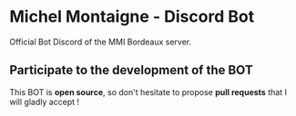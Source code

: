 # Michel Montaigne - Discord Bot

Official Bot Discord of the MMI Bordeaux server.

## Participate to the development of the BOT

This BOT is **open source**, so don't hesitate to propose **pull requests** that I will gladly accept !
